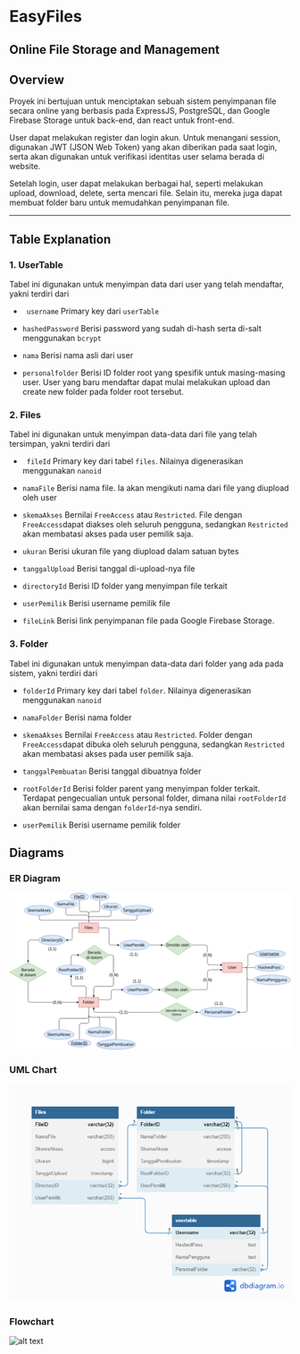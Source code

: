 # EasyFiles
Online File Storage and Management
---

## Overview

Proyek ini bertujuan untuk menciptakan sebuah sistem penyimpanan file secara online yang berbasis pada ExpressJS, PostgreSQL, dan Google Firebase Storage untuk back-end, dan react untuk front-end.

User dapat melakukan register dan login akun. Untuk menangani session, digunakan JWT (JSON Web Token) yang akan diberikan pada saat login, serta akan digunakan untuk verifikasi identitas user selama berada di website.

Setelah login, user dapat melakukan berbagai hal, seperti melakukan upload, download, delete, serta mencari file. Selain itu, mereka juga dapat membuat folder baru untuk memudahkan penyimpanan file. 

----
## Table Explanation
### 1. UserTable

Tabel ini digunakan untuk menyimpan data dari user yang telah mendaftar, yakni terdiri dari

* `` username``
Primary key dari ``userTable``

 * ``hashedPassword``
Berisi password yang sudah di-hash serta di-salt menggunakan ``bcrypt``

 * ``nama``
Berisi nama asli dari user

 * ``personalfolder``
Berisi ID folder root yang spesifik untuk masing-masing user. User yang baru mendaftar dapat mulai melakukan upload dan create new folder pada folder root tersebut.

### 2. Files

Tabel ini digunakan untuk menyimpan data-data dari file yang telah tersimpan, yakni terdiri dari

* `` fileId``
Primary key dari tabel ``files``. Nilainya digenerasikan menggunakan ``nanoid``

* ``namaFile``
Berisi nama file. Ia akan mengikuti nama dari file yang diupload oleh user

* ``skemaAkses``
Bernilai ``FreeAccess`` atau ``Restricted``. File dengan ``FreeAccess``dapat diakses oleh seluruh pengguna, sedangkan ``Restricted`` akan membatasi akses pada user pemilik saja.

* ``ukuran`` 
Berisi ukuran file yang diupload dalam satuan bytes

* ``tanggalUpload``
Berisi tanggal di-upload-nya file

* ``directoryId``
Berisi ID folder yang menyimpan file terkait

* ``userPemilik``
Berisi username pemilik file

* ``fileLink``
Berisi link penyimpanan file pada Google Firebase Storage.

### 3. Folder

Tabel ini digunakan untuk menyimpan data-data dari folder yang ada pada sistem, yakni terdiri dari
* ``folderId``
Primary key dari tabel ``folder``. Nilainya digenerasikan menggunakan ``nanoid``

 * ``namaFolder``
Berisi nama folder

 * ``skemaAkses``
Bernilai ``FreeAccess`` atau ``Restricted``. Folder dengan ``FreeAccess``dapat dibuka oleh seluruh pengguna, sedangkan ``Restricted`` akan membatasi akses pada user pemilik saja.

 * ``tanggalPembuatan``
Berisi tanggal dibuatnya folder

 * ``rootFolderId``
Berisi folder parent yang menyimpan folder terkait. Terdapat pengecualian untuk personal folder, dimana nilai ``rootFolderId`` akan bernilai sama dengan ``folderId``-nya sendiri.

 * ``userPemilik``
Berisi username pemilik folder

## Diagrams
### ER Diagram
![alt text](https://github.com/SistemBasisData2023/EasyFiles/blob/main/resources/ERDiagram_EasyFiles.png)

### UML Chart
![alt text](https://github.com/SistemBasisData2023/EasyFiles/blob/main/resources/UMLDiagram_EasyFiles.png)

### Flowchart
![alt text]()
